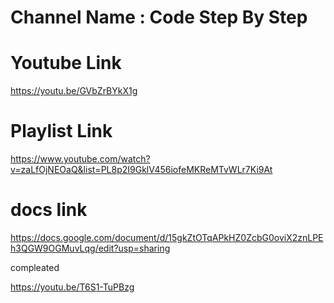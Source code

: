 # Channel Name :  Code Step By Step

# Youtube Link
https://youtu.be/GVbZrBYkX1g

# Playlist Link
https://www.youtube.com/watch?v=zaLfOjNEOaQ&list=PL8p2I9GklV456iofeMKReMTvWLr7Ki9At

# docs link
https://docs.google.com/document/d/15gkZtOTqAPkHZ0ZcbG0oviX2znLPEh3QGW9OGMuvLqg/edit?usp=sharing

compleated 
<!-- node js playlist 42 completed  -->

https://youtu.be/T6S1-TuPBzg
